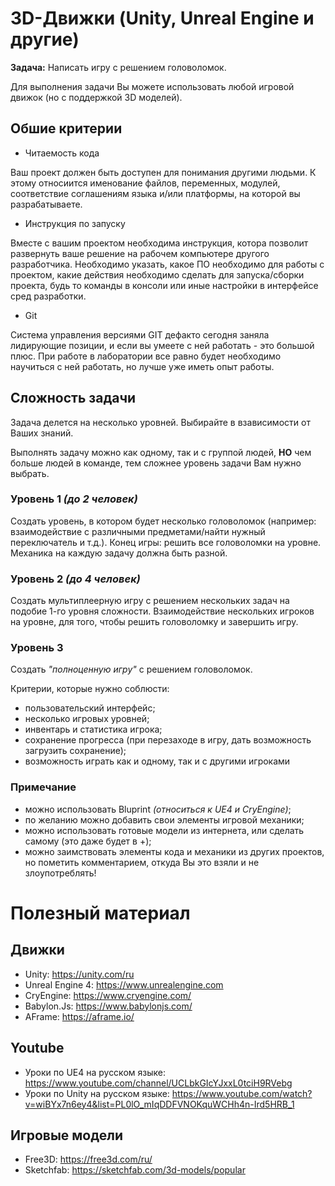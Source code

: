 # 3D-Движки (Unity, Unreal Engine и другие)

**Задача:** Написать игру с решением головоломок.

Для выполнения задачи Вы можете использовать любой игровой движок (но с поддержкой 3D моделей).

## **Обшие критерии**

* Читаемость кода

Ваш проект должен быть доступен для понимания другими людьми. К этому относиится именование файлов, переменных, модулей, соответствие соглашениям языка и/или платформы, на которой вы разрабатываете.

* Инструкция по запуску

Вместе с вашим проектом необходима инструкция, котора позволит развернуть ваше решение на рабочем компьютере другого разработчика. Необходимо указать, какое ПО необходимо для работы с проектом, какие действия необходимо сделать для запуска/сборки проекта, будь то команды в консоли или иные настройки в интерфейсе сред разработки.

* Git

Система управления версиями GIT дефакто сегодня заняла лидирующие позиции, и если вы умеете с ней работать - это большой плюс. При работе в лаборатории все равно будет необходимо научиться с ней работать, но лучше уже иметь опыт работы.

## **Сложность задачи**
Задача делется на несколько уровней. Выбирайте в взависимости от Ваших знаний.

Выполнять задачу можно как одному, так и с группой людей, **НО** чем больше людей в команде, тем сложнее уровень задачи Вам нужно выбрать. 

### **Уровень 1** *(до 2 человек)*
Создать уровень, в котором будет несколько головоломок (например: взаимодействие с различными предметами/найти нужный переключатель и т.д.). Конец игры: решить все головоломки на уровне. Механика на каждую задачу должна быть разной.

### **Уровень 2** *(до 4 человек)*
Создать мультиплеерную игру с решением нескольких задач на подобие 1-го уровня сложности. Взаимодействие нескольких игроков на уровне, для того, чтобы решить головоломку и завершить игру.

### **Уровень 3**
Создать *"полноценную игру"* с решением головоломок. 

Критерии, которые нужно соблюсти:

- пользовательский интерфейс;
- несколько игровых уровней;
- инвентарь и статистика игрока;
- cохранение прогресса (при перезаходе в игру, дать возможность загрузить сохранение); 
- возможность играть как и одному, так и с другими игроками

### **Примечание**

- можно использовать Bluprint *(относиться к UE4 и CryEngine)*;
- по желанию можно добавить свои элементы игровой механики;
- можно использовать готовые модели из интернета, или сделать самому (это даже будет в +);
- можно заимствовать элементы кода и механики из других проектов, но пометить комментарием, откуда Вы это взяли и не злоупотреблять!

# Полезный материал

## Движки
- Unity: https://unity.com/ru
- Unreal Engine 4: https://www.unrealengine.com
- CryEngine: https://www.cryengine.com/
- Babylon.Js: https://www.babylonjs.com/
- AFrame: https://aframe.io/

## Youtube
- Уроки по UE4 на русском языке: https://www.youtube.com/channel/UCLbkGIcYJxxL0tciH9RVebg
- Уроки по Unity на русском языке: https://www.youtube.com/watch?v=wiBYx7n6ey4&list=PL0lO_mIqDDFVNOKquWCHh4n-Ird5HRB_1

## Игровые модели
- Free3D: https://free3d.com/ru/
- Sketchfab: https://sketchfab.com/3d-models/popular

